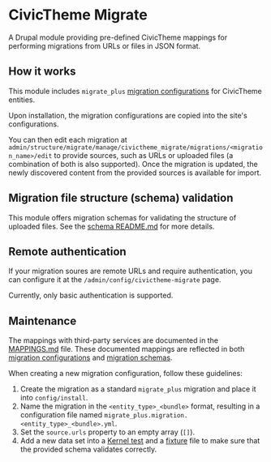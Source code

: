 # CivicTheme Migrate

A Drupal module providing pre-defined CivicTheme mappings for performing
migrations from URLs or files in JSON format.

## How it works

This module includes `migrate_plus` [migration configurations](config/install)
for CivicTheme entities.

Upon installation, the migration configurations are copied into the site's
configurations.

You can then edit each migration
at `admin/structure/migrate/manage/civictheme_migrate/migrations/<migration_name>/edit`
to provide sources, such as URLs or uploaded files (a combination of both is
also supported). Once the migration is updated, the newly discovered content
from the provided sources is available for import.

## Migration file structure (schema) validation

This module offers migration schemas for validating the structure of uploaded
files. See the [schema README.md](assets/migration_schemas/README.md) for more
details.

## Remote authentication

If your migration soures are remote URLs and require authentication, you can
configure it at the `/admin/config/civictheme-migrate` page.

Currently, only basic authentication is supported.

## Maintenance

The mappings with third-party services are documented in
the [MAPPINGS.md](MAPPINGS.md) file. These documented mappings are reflected in
both [migration configurations](config/install)
and [migration schemas](assets/migration_schemas).

When creating a new migration configuration, follow these guidelines:

1. Create the migration as a standard `migrate_plus` migration and place it
   into `config/install`.
2. Name the migration in the `<entity_type>_<bundle>` format, resulting in a
   configuration file named `migrate_plus.migration.<entity_type>_<bundle>.yml`.
3. Set the `source.urls` property to an empty array (`[]`).
4. Add a new data set into a [Kernel test](tests/src/Kernel/MigrationFileValidatorKernelTest.php)
   and a [fixture](tests/fixtures) file to make sure that the provided schema
   validates correctly.
